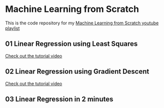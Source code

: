 # Machine Learning from Scratch
This is the code repository for my [Machine Learning from Scratch youtube playlist](https://www.youtube.com/watch?v=4PHI11lX11I&list=PLP3ANEJKF1TzOz3hwOoRclgRFVi8A76k2)
## 01 Linear Regression using Least Squares  
[Check out the tutorial video](https://www.youtube.com/watch?v=kR6tBAq16ng&t=2s)
## 02 Linear Regression using Gradient Descent  
[Check out the tutorial video](https://www.youtube.com/watch?v=4PHI11lX11I&t=2s)
## 03 Linear Regression in 2 minutes
